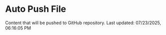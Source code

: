 # Auto Push File

Content that will be pushed to GitHub repository.
Last updated: 07/23/2025, 06:16:05 PM